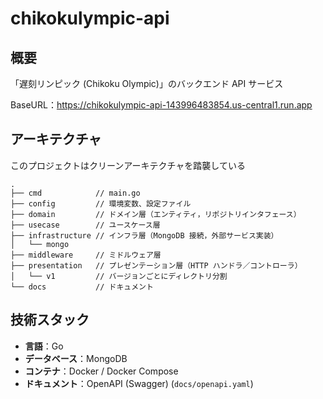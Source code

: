 # chikokulympic-api

## 概要
「遅刻リンピック (Chikoku Olympic)」のバックエンド API サービス

BaseURL：https://chikokulympic-api-143996483854.us-central1.run.app

## アーキテクチャ
このプロジェクトはクリーンアーキテクチャを踏襲している
```
.
├── cmd            // main.go 
├── config         // 環境変数、設定ファイル
├── domain         // ドメイン層（エンティティ，リポジトリインタフェース）
├── usecase        // ユースケース層
├── infrastructure // インフラ層（MongoDB 接続，外部サービス実装）
│   └── mongo
├── middleware     // ミドルウェア層
├── presentation   // プレゼンテーション層（HTTP ハンドラ／コントローラ）
│   └── v1         // バージョンごとにディレクトリ分割
└── docs           // ドキュメント
```

## 技術スタック
- **言語**：Go  
- **データベース**：MongoDB  
- **コンテナ**：Docker / Docker Compose  
- **ドキュメント**：OpenAPI (Swagger) (`docs/openapi.yaml`)

